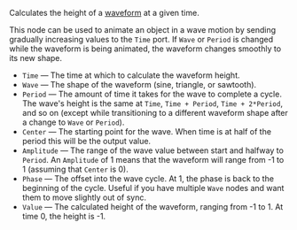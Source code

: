 Calculates the height of a [waveform](http://en.wikipedia.org/wiki/Waveform) at a given time.

This node can be used to animate an object in a wave motion by sending gradually increasing values to the `Time` port. 
If `Wave` or `Period` is changed while the waveform is being animated, the waveform changes smoothly to its new shape.

   - `Time` — The time at which to calculate the waveform height.
   - `Wave` — The shape of the waveform (sine, triangle, or sawtooth).
   - `Period` — The amount of time it takes for the wave to complete a cycle. The wave's height is the same at `Time`, `Time + Period`, `Time + 2*Period`, and so on (except while transitioning to a different waveform shape after a change to `Wave` or `Period`).
   - `Center` — The starting point for the wave.  When time is at half of the period this will be the output value.
   - `Amplitude` — The range of the wave value between start and halfway to `Period`.  An `Amplitude` of 1 means that the waveform will range from -1 to 1 (assuming that `Center` is 0).
   - `Phase` — The offset into the wave cycle.  At 1, the phase is back to the beginning of the cycle.  Useful if you have multiple `Wave` nodes and want them to move slightly out of sync.
   - `Value` — The calculated height of the waveform, ranging from -1 to 1. At time 0, the height is -1.
